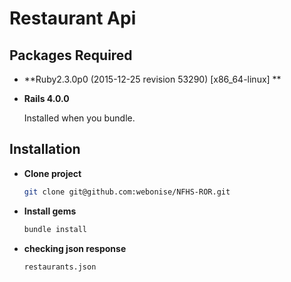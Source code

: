 Restaurant Api
==============
## Packages Required

* **Ruby2.3.0p0 (2015-12-25 revision 53290) [x86_64-linux] **

* **Rails 4.0.0**

  Installed when you bundle.

## Installation

* **Clone project**
  ```bash
  git clone git@github.com:webonise/NFHS-ROR.git
  ```

* **Install gems**
  ```bash
  bundle install
  ```

* **checking json response**
  ```bash
  restaurants.json
  ```